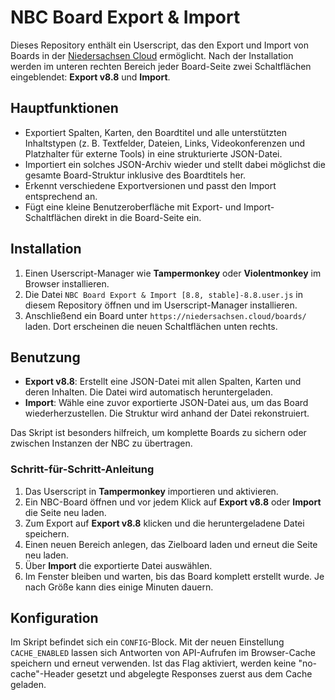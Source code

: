 # NBC Board Export & Import

Dieses Repository enthält ein Userscript, das den Export und Import von Boards in der
[Niedersachsen Cloud](https://niedersachsen.cloud/) ermöglicht. Nach der Installation
werden im unteren rechten Bereich jeder Board-Seite zwei Schaltflächen eingeblendet:
**Export v8.8** und **Import**.

## Hauptfunktionen

* Exportiert Spalten, Karten, den Boardtitel und alle unterstützten Inhaltstypen
  (z. B. Textfelder, Dateien, Links, Videokonferenzen und Platzhalter für externe
  Tools) in eine strukturierte JSON-Datei.
* Importiert ein solches JSON-Archiv wieder und stellt dabei möglichst die
  gesamte Board-Struktur inklusive des Boardtitels her.
* Erkennt verschiedene Exportversionen und passt den Import entsprechend an.
* Fügt eine kleine Benutzeroberfläche mit Export- und Import-Schaltflächen direkt
  in die Board-Seite ein.

## Installation

1. Einen Userscript-Manager wie **Tampermonkey** oder **Violentmonkey** im Browser
   installieren.
2. Die Datei `NBC Board Export & Import [8.8, stable]-8.8.user.js` in diesem
   Repository öffnen und im Userscript-Manager installieren.
3. Anschließend ein Board unter `https://niedersachsen.cloud/boards/` laden.
   Dort erscheinen die neuen Schaltflächen unten rechts.

## Benutzung

* **Export v8.8**: Erstellt eine JSON-Datei mit allen Spalten, Karten und deren
  Inhalten. Die Datei wird automatisch heruntergeladen.
* **Import**: Wähle eine zuvor exportierte JSON-Datei aus, um das Board
  wiederherzustellen. Die Struktur wird anhand der Datei rekonstruiert.

Das Skript ist besonders hilfreich, um komplette Boards zu sichern oder zwischen
Instanzen der NBC zu übertragen.

### Schritt-für-Schritt-Anleitung

1. Das Userscript in **Tampermonkey** importieren und aktivieren.
2. Ein NBC-Board öffnen und vor jedem Klick auf **Export v8.8** oder **Import** die Seite neu laden.
3. Zum Export auf **Export v8.8** klicken und die heruntergeladene Datei speichern.
4. Einen neuen Bereich anlegen, das Zielboard laden und erneut die Seite neu laden.
5. Über **Import** die exportierte Datei auswählen.
6. Im Fenster bleiben und warten, bis das Board komplett erstellt wurde. Je nach Größe kann dies einige Minuten dauern.

## Konfiguration

Im Skript befindet sich ein `CONFIG`-Block. 
Mit der neuen Einstellung `CACHE_ENABLED` lassen sich Antworten von API-Aufrufen
im Browser-Cache speichern und erneut verwenden. Ist das Flag aktiviert, werden
keine "no-cache"-Header gesetzt und abgelegte Responses zuerst aus dem Cache
geladen.
